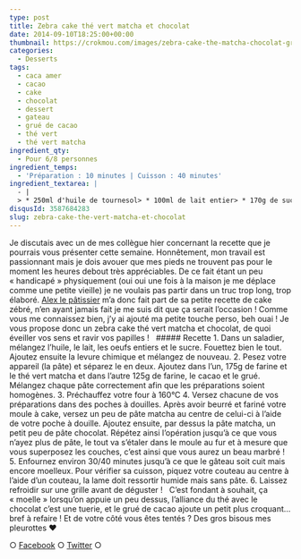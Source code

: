```yaml
---
type: post
title: Zebra cake thé vert matcha et chocolat
date: 2014-09-10T18:25:00+00:00
thumbnail: https://crokmou.com/images/zebra-cake-the-matcha-chocolat-grue-2.jpg
categories: 
  - Desserts
tags: 
  - caca amer
  - cacao
  - cake
  - chocolat
  - dessert
  - gateau
  - grué de cacao
  - thé vert
  - thé vert matcha
ingredient_qty: 
  - Pour 6/8 personnes
ingredient_temps: 
  - 'Préparation : 10 minutes | Cuisson : 40 minutes'
ingredient_textarea: |
  - |
  > * 250ml d'huile de tournesol> * 100ml de lait entier> * 170g de sucre en poudre> * 4 oeufs> * 2 càc de levure chimique> * 300g de farine> * 3 càc de thé vert matcha> * 25g de cacao amer> * 20g de grué de cacao
disqusId: 3587684283
slug: zebra-cake-the-vert-matcha-et-chocolat
---
```


Je discutais avec un de mes collègue hier concernant la recette que je pourrais vous présenter cette semaine. Honnêtement, mon travail est passionnant mais je dois avouer que mes pieds ne trouvent pas pour le moment les heures debout très appréciables. De ce fait étant un peu « handicapé » physiquement (oui oui une fois à la maison je me déplace comme une petite vieille) je ne voulais pas partir dans un truc trop long, trop élaboré. [Alex le pâtissier](https://www.facebook.com/patisseriebyalex) m’a donc fait part de sa petite recette de cake zébré, n’en ayant jamais fait je me suis dit que ça serait l’occasion ! Comme vous me connaissez bien, j’y ai ajouté ma petite touche perso, beh ouai ! Je vous propose donc un zebra cake thé vert matcha et chocolat, de quoi éveiller vos sens et ravir vos papilles !   ##### Recette 1\. Dans un saladier, mélangez l’huile, le lait, les oeufs entiers et le sucre. Fouettez bien le tout. Ajoutez ensuite la levure chimique et mélangez de nouveau. 2\. Pesez votre appareil (la pâte) et séparez le en deux. Ajoutez dans l’un, 175g de farine et le thé vert matcha et dans l’autre 125g de farine, le cacao et le grué. Mélangez chaque pâte correctement afin que les préparations soient homogènes. 3\. Préchauffez votre four à 160°C 4\. Versez chacune de vos préparations dans des poches à douilles. Après avoir beurré et fariné votre moule à cake, versez un peu de pâte matcha au centre de celui-ci à l’aide de votre poche à douille. Ajoutez ensuite, par dessus la pâte matcha, un petit peu de pâte chocolat. Répétez ainsi l’opération jusqu’à ce que vous n’ayez plus de pâte, le tout va s’étaler dans le moule au fur et à mesure que vous superposez les couches, c’est ainsi que vous aurez un beau marbré ! 5\. Enfournez environ 30/40 minutes jusqu’à ce que le gâteau soit cuit mais encore moelleux. Pour vérifier sa cuisson, piquez votre couteau au centre à l’aide d’un couteau, la lame doit ressortir humide mais sans pâte. 6\. Laissez refroidir sur une grille avant de déguster !   C’est fondant à souhait, ça « moelle » lorsqu’on appuie un peu dessus, l’alliance du thé avec le chocolat c’est une tuerie, et le grué de cacao ajoute un petit plus croquant… bref à refaire ! Et de votre côté vous êtes tentés ? Des gros bisous mes pleurottes ❤  

○ [Facebook](https://www.facebook.com/crokmou.blog) ○ [Twitter](https://twitter.com/Crokmou) ○